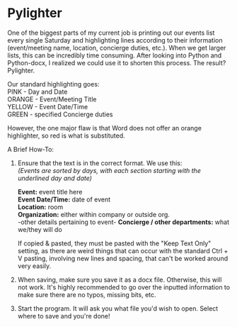 # Pylighter
One of the biggest parts of my current job is printing out our events list every single Saturday and highlighting lines according to their information (event/meeting name, location, concierge duties, etc.).
When we get larger lists, this can be incredibly time consuming. After looking into Python and Python-docx, I realized we could use it to shorten this process.
The result? Pylighter. 

Our standard highlighting goes: <br />
PINK - Day and Date <br />
ORANGE - Event/Meeting Title <br />
YELLOW - Event Date/Time <br />
GREEN - specified Concierge duties <br />

However, the one major flaw is that Word does not offer an orange highlighter, so red is what is substituted.

A Brief How-To:
1. Ensure that the text is in the correct format. We use this: <br />
 *(Events are sorted by days, with each section starting with the underlined day and date)* 
  
    **Event:** event title here <br />
    **Event Date/Time:** date of event <br />
    **Location:** room <br />
    **Organization:** either within company or outside org.<br />
    -other details pertaining to event-
    **Concierge / other departments:** what we/they will do <br />

    If copied & pasted, they must be pasted with the "Keep Text Only" setting, as there are
    weird things that can occur with the standard Ctrl + V pasting, involving new lines and
    spacing, that can't be worked around very easily. <br />
3. When saving, make sure you save it as a docx file. Otherwise, this will not work. It's highly recommended to go over the inputted information to make sure there are no typos, missing bits, etc. <br />
4. Start the program. It will ask you what file you'd wish to open. Select where to save and you're done! <br />

